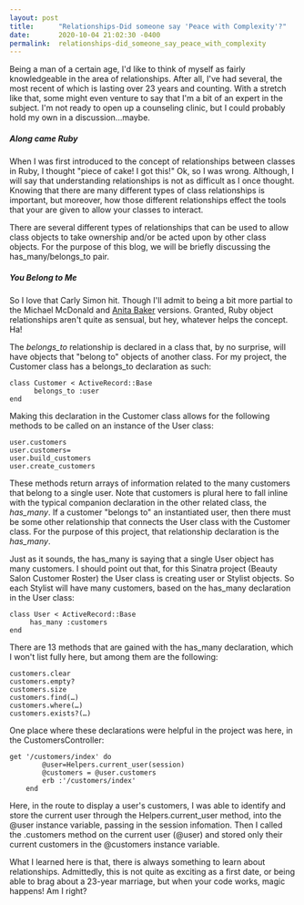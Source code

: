 ```yaml
---
layout: post
title:      "Relationships-Did someone say 'Peace with Complexity'?"
date:       2020-10-04 21:02:30 -0400
permalink:  relationships-did_someone_say_peace_with_complexity
---
```



Being a man of a certain age, I'd like to think of myself as fairly knowledgeable in the area of relationships.  After all, I've had several, the most recent of which is lasting over 23 years and counting.  With a stretch like that, some might even venture to say that I'm a bit of an expert in the subject.  I'm not ready to open up a counseling clinic, but I could probably hold my own in a discussion...maybe.

##### Along came Ruby

When I was first introduced to the concept of relationships between classes in Ruby, I thought "piece of cake! I got this!"  Ok, so I was wrong.  Although, I will say that understanding relationships is not as difficult as I once thought.  Knowing that there are many different types of class relationships is important, but moreover, how those different relationships effect the tools that your are given to allow your classes to interact.

There are several different types of relationships that can be used to allow class objects to take ownership and/or be acted upon by other class objects.  For the purpose of this blog, we will be briefly discussing the has_many/belongs_to pair. 

##### You Belong to Me

So I love that Carly Simon hit.  Though I'll admit to being  a bit more partial to the Michael McDonald and [Anita Baker](https://www.youtube.com/watch?v=DbKRrsDZ4MU) versions.  Granted, Ruby object relationships aren't quite as sensual, but hey, whatever helps the concept.  Ha!  

The *belongs_to* relationship is declared in a class that, by no surprise, will have objects that "belong to" objects of another class.  For my project, the Customer class has a belongs_to declaration as such:

```
class Customer < ActiveRecord::Base
      belongs_to :user
end
```

Making this declaration in the Customer class allows for the following methods to be called on an instance of the User class:

```
user.customers
user.customers=
user.build_customers
user.create_customers
```
These methods return arrays of information related to the many customers that belong to a single user.  Note that customers is plural here to fall inline with the typical companion declaration in the other related class, the *has_many*.  If a customer "belongs to" an instantiated user, then there must be some other relationship that connects the User class with the Customer class.  For the purpose of this project, that relationship declaration is the *has_many*.  

Just as it sounds, the has_many is saying that a single User object has many customers.  I should point out that, for this Sinatra project (Beauty Salon Customer Roster) the User class is creating user or Stylist objects.  So each Stylist will have many customers, based on the has_many declaration in the User class:

```
class User < ActiveRecord::Base
     has_many :customers
end
```

There are 13 methods that are gained with the has_many declaration, which I won't list fully here, but among them are the following:

```
customers.clear
customers.empty?
customers.size
customers.find(…)
customers.where(…)
customers.exists?(…)
```

One place where these declarations were helpful in the project was here, in the CustomersController:

```
get '/customers/index' do
        @user=Helpers.current_user(session)
        @customers = @user.customers
        erb :'/customers/index'
    end 
```

Here, in the route to display a user's customers, I was able to identify and store the current user through the Helpers.current_user method, into the @user instance variable, passing in the session infomation.  Then I called the .customers method on the current user (@user) and stored only their current customers in the @customers instance variable.  

What I learned here is that, there is always something to learn about relationships.  Admittedly, this is not quite as exciting as a first date, or being able to brag about a 23-year marriage, but when your code works, magic happens!  Am I right?
